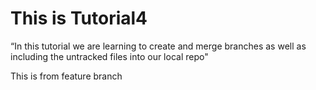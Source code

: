 # This is Tutorial4

“In
this tutorial we are learning to create and merge branches as well as including the untracked files into
our local repo"

This is from feature branch